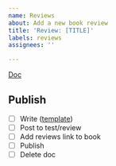 ```yaml
---
name: Reviews
about: Add a new book review
title: 'Review: [TITLE]'
labels: reviews
assignees: ''

---
```


[Doc]()

## Publish
- [ ] Write ([template](https://docs.google.com/document/d/1d0j-NjC0GjpesETBTqkZQdPMUg0C2_0d71HRObKo7gE/edit?usp=sharing))
- [ ] Post to test/review
- [ ] Add reviews link to book
- [ ] Publish
- [ ] Delete doc
